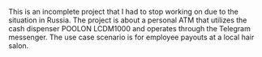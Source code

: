 This is an incomplete project that I had to stop working on due to the situation in Russia. 
The project is about a personal ATM that utilizes the cash dispenser POOLON LCDM1000 and operates through the Telegram messenger.
The use case scenario is for employee payouts at a local hair salon.

